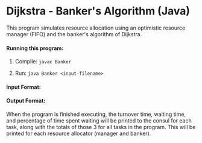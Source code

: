 # Dijkstra - Banker's Algorithm (Java)

This program simulates resource allocation using an optimistic resource manager (FIFO) and the banker's algorithm of Dijkstra.

#### Running this program:

1. Compile:
   `javac Banker`

2. Run:
   `java Banker <input-filename>`

#### Input Format:

#### Output Format:

When the program is finished executing, the turnover time, waiting time, and percentage of time spent waiting will be printed to the consul for each task, along with the totals of those 3 for all tasks in the program. This will be printed for each resource allocator (manager and banker).
